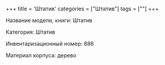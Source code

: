 +++
title = 'Штатив'
categories = ["Штатив"]
tags = [""]
+++

Название модели, книги: Штатив

Категория: Штатив

Инвентаризационный номер: 886

Материал корпуса: дерево

